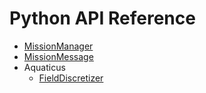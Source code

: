 # Python API Reference

- [MissionManager](mission_manager.md)
- [MissionMessage](mission_message.md)
- Aquaticus
    - [FieldDiscretizer](aquaticus/field_discretizer.md)

